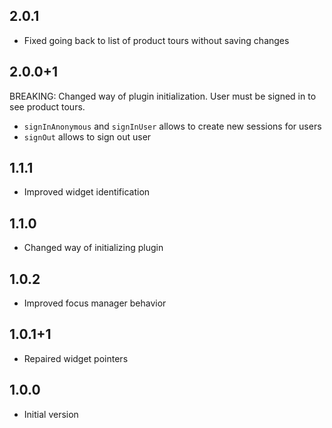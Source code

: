 ## 2.0.1

* Fixed going back to list of product tours without saving changes

## 2.0.0+1
BREAKING: Changed way of plugin initialization. User must be signed in to see product tours.
* `signInAnonymous` and `signInUser` allows to create new sessions for users
* `signOut` allows to sign out user

## 1.1.1

* Improved widget identification

## 1.1.0

* Changed way of initializing plugin

## 1.0.2

* Improved focus manager behavior

## 1.0.1+1

* Repaired widget pointers

## 1.0.0

* Initial version
